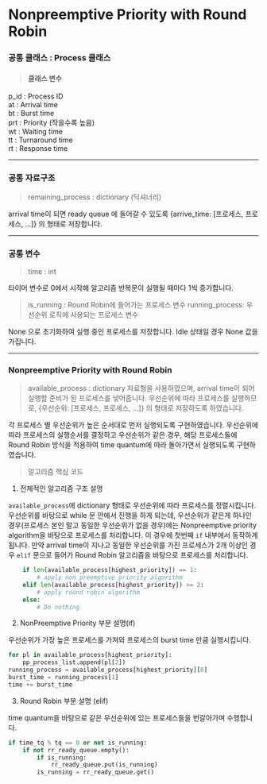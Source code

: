 # Nonpreemptive Priority with Round Robin

### 공통 클래스 : Process 클래스
> #### 클래스 변수
p_id : Process ID   
at : Arrival time  
bt : Burst time  
prt : Priority (작을수록 높음)  
wt : Waiting time  
tt : Turnaround time  
rt : Response time  

***
### 공통 자료구조

> remaining_process : dictionary (딕셔너리)  

arrival time이 되면 ready queue 에 들어갈 수 있도록 {arrive_time: [프로세스, 프로세스, ...]} 의 형태로 저장합니다.

***
### 공통 변수

> time : int 

타이머 변수로 0에서 시작해 알고리즘 반복문이 실행될 때마다 1씩 증가합니다.

> is_running : Round Robin에 들어가는 프로세스 변수
> running_process: 우선순위 로직에 사용되는 프로세스 변수

None 으로 초기화하여 실행 중인 프로세스를 저장합니다. Idle 상태일 경우 None 값을 가집니다.

***
### Nonpreemptive Priority with Round Robin
> available_process : dictionary 자료형을 사용하였으며, arrival time이 되어 실행할 준비가 된 프로세스를 넣어줍니다. 우선순위에 따라 프로세스를 실행하므로, {우선순위: [프로세스, 프로세스, ...]} 의 형태로 저장하도록 하였습니다.

각 프로세스 별 우선순위가 높은 순서대로 먼저 실행되도록 구현하였습니다.
우선순위에 따라 프로세스의 실행순서를 결정하고 우선순위가 같은 경우, 해당 프로세스들에 Round Robin 방식을 적용하여 time quantum에 따라 돌아가면서 실행되도록 구현하였습니다.

> 알고리즘 핵심 코드

1. 전체적인 알고리즘 구조 설명

`available_process`에 dictionary 형태로 우선순위에 따라 프로세스를 정렬시킵니다.
우선순위를 바탕으로 while 문 안에서 진행을 하게 되는데, 우선순위가 같은게 하나인 경우(프로세스 본인 말고 동일한 우선순위가 없을 경우)에는 Nonpreemptive priority algorithm을 바탕으로 프로세스를 처리합니다. 이 경우에 첫번째 `if` 내부에서 동작하게 됩니다. 만약 arrival time이 지나고 동일한 우선순위를 가진 프로세스가 2개 이상인 경우 `elif` 문으로 들어가 Round Robin 알고리즘을 바탕으로 프로세스를 처리합니다. 

```python
    if len(available_process[highest_priority]) == 1:
        # apply non preemptive priority algorithm
    elif len(available_process[highest_priority]) >= 2:
        # apply round robin algorithm
    else:
        # Do nothing
```

2. NonPreemptive Priority 부분 설명(if)

우선순위가 가장 높은 프로세스를 가져와 프로세스의 burst time 만큼 실행시킵니다.

```python
for pl in available_process[highest_priority]:
    pp_process_list.append(pl[2])
running_process = available_process[highest_priority][0]
burst_time = running_process[1]
time += burst_time
```

3. Round Robin 부분 설명 (elif)

time quantum을 바탕으로 같은 우선순위에 있는 프로세스들을 번갈아가며 수행합니다.

```python
if time_tq % tq == 0 or not is_running:
    if not rr_ready_queue.empty():
        if is_running:
            rr_ready_queue.put(is_running)
        is_running = rr_ready_queue.get()
```

